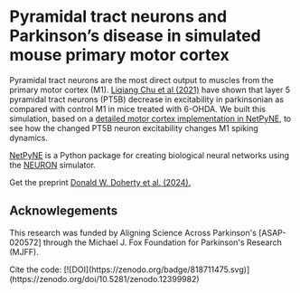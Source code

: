 <h1>Pyramidal tract neurons and Parkinson’s disease in simulated mouse primary motor cortex</h1>
<p>Pyramidal tract neurons are the most direct output to muscles from the primary motor cortex (M1). <a href="https://www.jneurosci.org/content/41/25/5553">Liqiang Chu et al (2021)</a> have shown that layer 5 pyramidal tract neurons (PT5B) decrease in excitability in parkinsonian as compared with control M1 in mice treated with 6-OHDA.
We built this simulation, based on a <a href="https://github.com/suny-downstate-medical-center/netpyne/tree/development/examples/M1detailed">detailed motor cortex implementation in NetPyNE</a>, to see how the changed PT5B neuron excitability changes M1 spiking dynamics.</p>
<p><a href="http://doc.netpyne.org/">NetPyNE</a> is a Python package for creating biological neural networks using the <a href="https://nrn.readthedocs.io">NEURON</a> simulator.</p>
<p>Get the preprint <a href="https://www.biorxiv.org/content/10.1101/2024.05.23.595566v1">Donald W. Doherty et al. (2024).</a></p>
<h2>Acknowlegements</h2>
<p>This research was funded by Aligning Science Across Parkinson's [ASAP-020572] through the Michael J. Fox Foundation for Parkinson's Research (MJFF).</p>
<p>Cite the code: [![DOI](https://zenodo.org/badge/818711475.svg)](https://zenodo.org/doi/10.5281/zenodo.12399982)</p>
